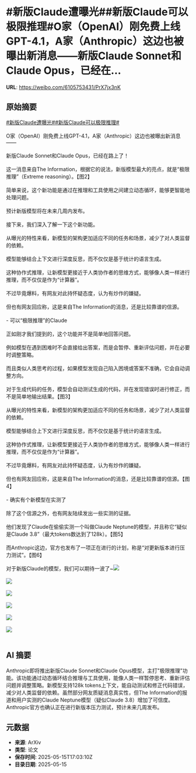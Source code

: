 # #新版Claude遭曝光##新版Claude可以极限推理#O家（OpenAI）刚免费上线GPT-4.1，A家（Anthropic）这边也被曝出新消息——新版Claude Sonnet和Claude Opus，已经在...

**URL**: https://weibo.com/6105753431/PrX7jx3nK

## 原始摘要

<a href="https://m.weibo.cn/search?containerid=231522type%3D1%26t%3D10%26q%3D%23%E6%96%B0%E7%89%88Claude%E9%81%AD%E6%9B%9D%E5%85%89%23&amp;extparam=%23%E6%96%B0%E7%89%88Claude%E9%81%AD%E6%9B%9D%E5%85%89%23" data-hide=""><span class="surl-text">#新版Claude遭曝光#</span></a><a href="https://m.weibo.cn/search?containerid=231522type%3D1%26t%3D10%26q%3D%23%E6%96%B0%E7%89%88Claude%E5%8F%AF%E4%BB%A5%E6%9E%81%E9%99%90%E6%8E%A8%E7%90%86%23&amp;extparam=%23%E6%96%B0%E7%89%88Claude%E5%8F%AF%E4%BB%A5%E6%9E%81%E9%99%90%E6%8E%A8%E7%90%86%23" data-hide=""><span class="surl-text">#新版Claude可以极限推理#</span></a><br><br>O家（OpenAI）刚免费上线GPT-4.1，A家（Anthropic）这边也被曝出新消息——<br><br>新版Claude Sonnet和Claude Opus，已经在路上了！<br><br>这一消息来自The Information，根据它的说法，新版模型最大的亮点，就是“极限推理”（Extreme reasoning）。【图2】<br><br>简单来说，这个新功能是通过在推理和工具使用之间建立动态循环，能够更智能地处理问题。<br><br>预计新版模型将在未来几周内发布。<br><br>接下来，我们深入了解一下这个新功能。<br><br>从曝光的特性来看，新模型的架构更加适应不同的任务和场景，减少了对人类监督的依赖。<br><br>模型能够结合上下文进行深度反思，而不仅仅是基于统计的语言生成。<br><br>这种协作式推理，让新模型更接近于人类协作者的思维方式，能够像人类一样进行推理，而不仅仅是作为“计算器”。<br><br>不过毕竟爆料，有网友对此持怀疑态度，认为有炒作的嫌疑。<br><br>但也有网友回应称，这是来自The Information的消息，还是比较靠谱的信源。<br><br>- 可以“极限推理”的Claude<br><br>正如刚才我们提到的，这个功能并不是简单地回答问题。<br><br>例如模型在遇到困难时不会直接给出答案，而是会暂停、重新评估问题，并在必要时调整策略。<br><br>而且类似人类思考的过程，如果模型发现自己陷入困境或答案不准确，它会自动调整方向。<br><br>对于生成代码的任务，模型会自动测试生成的代码，并在发现错误时进行修正，而不是简单地输出结果。【图3】<br><br>从曝光的特性来看，新模型的架构更加适应不同的任务和场景，减少了对人类监督的依赖。<br><br>模型能够结合上下文进行深度反思，而不仅仅是基于统计的语言生成。<br><br>这种协作式推理，让新模型更接近于人类协作者的思维方式，能够像人类一样进行推理，而不仅仅是作为“计算器”。<br><br>不过毕竟爆料，有网友对此持怀疑态度，认为有炒作的嫌疑。<br><br>但也有网友回应称，这是来自The Information的消息，还是比较靠谱的信源。【图4】<br><br>- 确实有个新模型在实测了<br><br>除了这个信源之外，也有网友陆续发出一些实测的证据。<br><br>他们发现了Claude在偷偷实测一个叫做Claude Neptune的模型，并且称它“疑似是Claude 3.8”（最大tokens数达到了128k）。【图5】<br><br>而Anthropic这边，官方也发布了一项正在进行的计划，称是“对更新版本进行压力测试”。【图6】<br><br>对于新版Claude的模型，我们可以期待一波了~<img style="" src="https://tvax1.sinaimg.cn/large/006Fd7o3gy1i1gbbx7y15j30zk0k0jus.jpg" referrerpolicy="no-referrer"><br><br><img style="" src="https://tvax2.sinaimg.cn/large/006Fd7o3gy1i1gbbz25xrj30zk0gan59.jpg" referrerpolicy="no-referrer"><br><br><img style="" src="https://tvax2.sinaimg.cn/large/006Fd7o3gy1i1gbc1421fj30xb0kggvb.jpg" referrerpolicy="no-referrer"><br><br><img style="" src="https://tvax3.sinaimg.cn/large/006Fd7o3gy1i1gbc272ggj30x00lyn6g.jpg" referrerpolicy="no-referrer"><br><br><img style="" src="https://tvax3.sinaimg.cn/large/006Fd7o3gy1i1gbc3xra2j30xc0h6418.jpg" referrerpolicy="no-referrer"><br><br><img style="" src="https://tvax4.sinaimg.cn/large/006Fd7o3gy1i1gbc5p5z7j30wm0sqdql.jpg" referrerpolicy="no-referrer"><br><br>

## AI 摘要

Anthropic即将推出新版Claude Sonnet和Claude Opus模型，主打"极限推理"功能。该功能通过动态循环结合推理与工具使用，能像人类一样暂停思考、重新评估问题并调整策略。新模型支持128k tokens上下文，能自动测试和修正代码错误，减少对人类监督的依赖。虽然部分网友质疑消息真实性，但The Information的报道和用户实测的Claude Neptune模型（疑似Claude 3.8）增加了可信度。Anthropic官方也确认正在进行新版本压力测试，预计未来几周发布。

## 元数据

- **来源**: ArXiv
- **类型**: 论文
- **保存时间**: 2025-05-15T17:03:10Z
- **目录日期**: 2025-05-15

